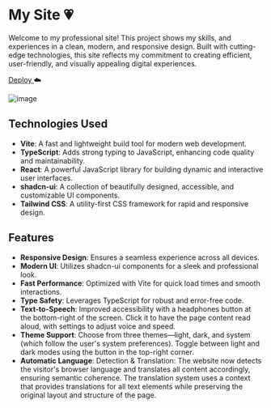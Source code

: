# My Site 💗

Welcome to my professional site! This project shows my skills, and experiences in a clean, modern, and responsive design. Built with cutting-edge technologies, this site reflects my commitment to creating efficient, user-friendly, and visually appealing digital experiences.

[Deploy ](https://luanasa-professionalsite-phi.vercel.app/) ☁️

![image](https://github.com/user-attachments/assets/edac52d9-cb15-458a-beda-981aacaaf92e)


## Technologies Used

- **Vite**: A fast and lightweight build tool for modern web development.
- **TypeScript**: Adds strong typing to JavaScript, enhancing code quality and maintainability.
- **React**: A powerful JavaScript library for building dynamic and interactive user interfaces.
- **shadcn-ui**: A collection of beautifully designed, accessible, and customizable UI components.
- **Tailwind CSS**: A utility-first CSS framework for rapid and responsive design.

## Features

- **Responsive Design**: Ensures a seamless experience across all devices.
- **Modern UI**: Utilizes shadcn-ui components for a sleek and professional look.
- **Fast Performance**: Optimized with Vite for quick load times and smooth interactions.
- **Type Safety**: Leverages TypeScript for robust and error-free code.
- **Text-to-Speech**: Improved accessibility with a headphones button at the bottom-right of the screen. Click it to have the page content read aloud, with settings to adjust voice and speed.
- **Theme Support**: Choose from three themes—light, dark, and system (which follow the user's system preferences). Toggle between light and dark modes using the button in the top-right corner.
- **Automatic Language**: Detection & Translation: The website now detects the visitor's browser language and translates all content accordingly, ensuring semantic coherence. The translation system uses a context that provides translations for all text elements while preserving the original layout and structure of the page.
